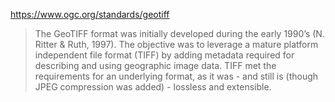 https://www.ogc.org/standards/geotiff

> The GeoTIFF format was initially developed during the early 1990’s (N. Ritter & Ruth, 1997). The objective was to leverage a mature platform independent file format (TIFF) by adding metadata required for describing and using geographic image data. TIFF met the requirements for an underlying format, as it was - and still is (though JPEG compression was added) - lossless and extensible.